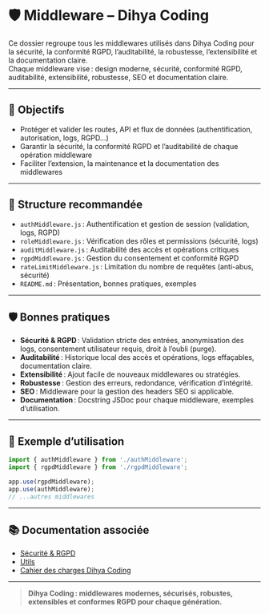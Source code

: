 # 🛡️ Middleware – Dihya Coding

Ce dossier regroupe tous les middlewares utilisés dans Dihya Coding pour la sécurité, la conformité RGPD, l’auditabilité, la robustesse, l’extensibilité et la documentation claire.  
Chaque middleware vise : design moderne, sécurité, conformité RGPD, auditabilité, extensibilité, robustesse, SEO et documentation claire.

---

## 🚀 Objectifs

- Protéger et valider les routes, API et flux de données (authentification, autorisation, logs, RGPD…)
- Garantir la sécurité, la conformité RGPD et l’auditabilité de chaque opération middleware
- Faciliter l’extension, la maintenance et la documentation des middlewares

---

## 📁 Structure recommandée

- `authMiddleware.js` : Authentification et gestion de session (validation, logs, RGPD)
- `roleMiddleware.js` : Vérification des rôles et permissions (sécurité, logs)
- `auditMiddleware.js` : Auditabilité des accès et opérations critiques
- `rgpdMiddleware.js` : Gestion du consentement et conformité RGPD
- `rateLimitMiddleware.js` : Limitation du nombre de requêtes (anti-abus, sécurité)
- `README.md` : Présentation, bonnes pratiques, exemples

---

## 🛡️ Bonnes pratiques

- **Sécurité & RGPD** : Validation stricte des entrées, anonymisation des logs, consentement utilisateur requis, droit à l’oubli (purge).
- **Auditabilité** : Historique local des accès et opérations, logs effaçables, documentation claire.
- **Extensibilité** : Ajout facile de nouveaux middlewares ou stratégies.
- **Robustesse** : Gestion des erreurs, redondance, vérification d’intégrité.
- **SEO** : Middleware pour la gestion des headers SEO si applicable.
- **Documentation** : Docstring JSDoc pour chaque middleware, exemples d’utilisation.

---

## 📝 Exemple d’utilisation

```js
import { authMiddleware } from './authMiddleware';
import { rgpdMiddleware } from './rgpdMiddleware';

app.use(rgpdMiddleware);
app.use(authMiddleware);
// ...autres middlewares
```

---

## 📚 Documentation associée

- [Sécurité & RGPD](../docs/security.md)
- [Utils](../utils/README.md)
- [Cahier des charges Dihya Coding](../../../docs/user_guide/README.md)

---

> **Dihya Coding : middlewares modernes, sécurisés, robustes, extensibles et conformes RGPD pour chaque génération.**